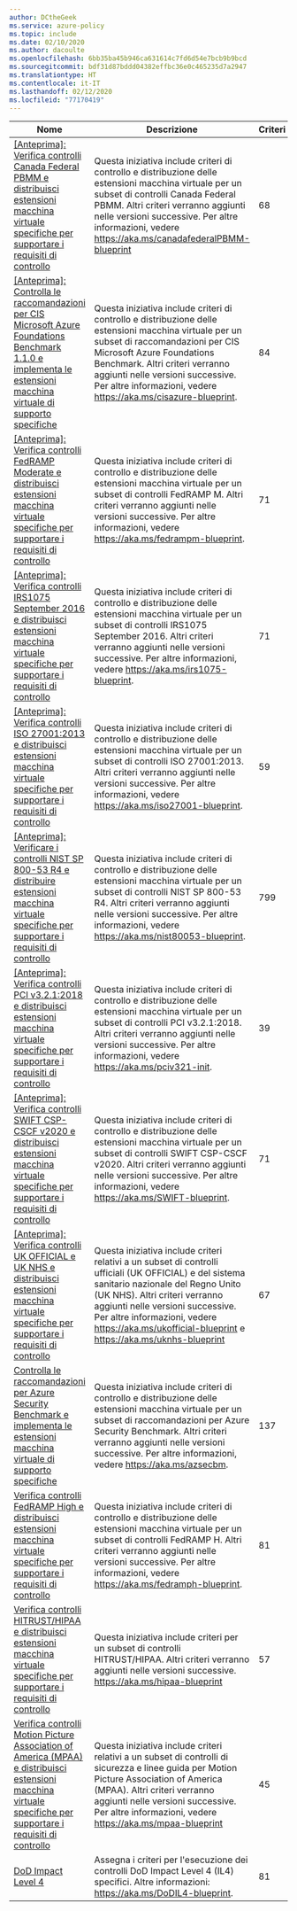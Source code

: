 ```yaml
---
author: DCtheGeek
ms.service: azure-policy
ms.topic: include
ms.date: 02/10/2020
ms.author: dacoulte
ms.openlocfilehash: 6bb35ba45b946ca631614c7fd6d54e7bcb9b9bcd
ms.sourcegitcommit: bdf31d87bddd04382effbc36e0c465235d7a2947
ms.translationtype: HT
ms.contentlocale: it-IT
ms.lasthandoff: 02/12/2020
ms.locfileid: "77170419"
---
```

|Nome |Descrizione |Criteri |Versione |
|---|---|---|---|
|[\[Anteprima\]: Verifica controlli Canada Federal PBMM e distribuisci estensioni macchina virtuale specifiche per supportare i requisiti di controllo](https://github.com/Azure/azure-policy/blob/masterbuilt-in-policies/policySetDefinitions/Regulatory%20Compliance/CanadaFederalPBMM_audit.json) |Questa iniziativa include criteri di controllo e distribuzione delle estensioni macchina virtuale per un subset di controlli Canada Federal PBMM. Altri criteri verranno aggiunti nelle versioni successive. Per altre informazioni, vedere https://aka.ms/canadafederalPBMM-blueprint |68 |1.0.0-preview |
|[\[Anteprima\]: Controlla le raccomandazioni per CIS Microsoft Azure Foundations Benchmark 1.1.0 e implementa le estensioni macchina virtuale di supporto specifiche](https://github.com/Azure/azure-policy/blob/masterbuilt-in-policies/policySetDefinitions/Regulatory%20Compliance/CISv1_1_0_audit.json) |Questa iniziativa include criteri di controllo e distribuzione delle estensioni macchina virtuale per un subset di raccomandazioni per CIS Microsoft Azure Foundations Benchmark. Altri criteri verranno aggiunti nelle versioni successive. Per altre informazioni, vedere https://aka.ms/cisazure-blueprint. |84 |1.0.0-preview |
|[\[Anteprima\]: Verifica controlli FedRAMP Moderate e distribuisci estensioni macchina virtuale specifiche per supportare i requisiti di controllo](https://github.com/Azure/azure-policy/blob/masterbuilt-in-policies/policySetDefinitions/Regulatory%20Compliance/FedRAMP_M_audit.json) |Questa iniziativa include criteri di controllo e distribuzione delle estensioni macchina virtuale per un subset di controlli FedRAMP M. Altri criteri verranno aggiunti nelle versioni successive. Per altre informazioni, vedere https://aka.ms/fedrampm-blueprint. |71 |1.0.0-preview |
|[\[Anteprima\]: Verifica controlli IRS1075 September 2016 e distribuisci estensioni macchina virtuale specifiche per supportare i requisiti di controllo](https://github.com/Azure/azure-policy/blob/masterbuilt-in-policies/policySetDefinitions/Regulatory%20Compliance/IRS1075_audit.json) |Questa iniziativa include criteri di controllo e distribuzione delle estensioni macchina virtuale per un subset di controlli IRS1075 September 2016. Altri criteri verranno aggiunti nelle versioni successive. Per altre informazioni, vedere https://aka.ms/irs1075-blueprint. |71 |1.0.0-preview |
|[\[Anteprima\]: Verifica controlli ISO 27001:2013 e distribuisci estensioni macchina virtuale specifiche per supportare i requisiti di controllo](https://github.com/Azure/azure-policy/blob/masterbuilt-in-policies/policySetDefinitions/Regulatory%20Compliance/ISO27001_2013_audit.json) |Questa iniziativa include criteri di controllo e distribuzione delle estensioni macchina virtuale per un subset di controlli ISO 27001:2013. Altri criteri verranno aggiunti nelle versioni successive. Per altre informazioni, vedere https://aka.ms/iso27001-blueprint. |59 |1.0.0-preview |
|[\[Anteprima\]: Verificare i controlli NIST SP 800-53 R4 e distribuire estensioni macchina virtuale specifiche per supportare i requisiti di controllo](https://github.com/Azure/azure-policy/blob/masterbuilt-in-policies/policySetDefinitions/Regulatory%20Compliance/NIST80053_audit.json) |Questa iniziativa include criteri di controllo e distribuzione delle estensioni macchina virtuale per un subset di controlli NIST SP 800-53 R4. Altri criteri verranno aggiunti nelle versioni successive. Per altre informazioni, vedere https://aka.ms/nist80053-blueprint. |799 |1.0.0-preview |
|[\[Anteprima\]: Verifica controlli PCI v3.2.1:2018 e distribuisci estensioni macchina virtuale specifiche per supportare i requisiti di controllo](https://github.com/Azure/azure-policy/blob/masterbuilt-in-policies/policySetDefinitions/Regulatory%20Compliance/PCIv3_2_1_2018_audit.json) |Questa iniziativa include criteri di controllo e distribuzione delle estensioni macchina virtuale per un subset di controlli PCI v3.2.1:2018. Altri criteri verranno aggiunti nelle versioni successive. Per altre informazioni, vedere https://aka.ms/pciv321-init. |39 |1.0.0-preview |
|[\[Anteprima\]: Verifica controlli SWIFT CSP-CSCF v2020 e distribuisci estensioni macchina virtuale specifiche per supportare i requisiti di controllo](https://github.com/Azure/azure-policy/blob/masterbuilt-in-policies/policySetDefinitions/Regulatory%20Compliance/SWIFTv2020_audit.json) |Questa iniziativa include criteri di controllo e distribuzione delle estensioni macchina virtuale per un subset di controlli SWIFT CSP-CSCF v2020. Altri criteri verranno aggiunti nelle versioni successive. Per altre informazioni, vedere https://aka.ms/SWIFT-blueprint. |71 |1.0.0-preview |
|[\[Anteprima\]: Verifica controlli UK OFFICIAL e UK NHS e distribuisci estensioni macchina virtuale specifiche per supportare i requisiti di controllo](https://github.com/Azure/azure-policy/blob/masterbuilt-in-policies/policySetDefinitions/Regulatory%20Compliance/ukofficial_audit.json) |Questa iniziativa include criteri relativi a un subset di controlli ufficiali (UK OFFICIAL) e del sistema sanitario nazionale del Regno Unito (UK NHS). Altri criteri verranno aggiunti nelle versioni successive. Per altre informazioni, vedere https://aka.ms/ukofficial-blueprint e https://aka.ms/uknhs-blueprint |67 |1.0.0-preview |
|[Controlla le raccomandazioni per Azure Security Benchmark e implementa le estensioni macchina virtuale di supporto specifiche](https://github.com/Azure/azure-policy/blob/masterbuilt-in-policies/policySetDefinitions/Regulatory%20Compliance/asb_audit.json) |Questa iniziativa include criteri di controllo e distribuzione delle estensioni macchina virtuale per un subset di raccomandazioni per Azure Security Benchmark. Altri criteri verranno aggiunti nelle versioni successive. Per altre informazioni, vedere https://aka.ms/azsecbm. |137 |1.0.0-preview |
|[Verifica controlli FedRAMP High e distribuisci estensioni macchina virtuale specifiche per supportare i requisiti di controllo](https://github.com/Azure/azure-policy/blob/masterbuilt-in-policies/policySetDefinitions/Regulatory%20Compliance/FedRAMP_H_audit.json) |Questa iniziativa include criteri di controllo e distribuzione delle estensioni macchina virtuale per un subset di controlli FedRAMP H. Altri criteri verranno aggiunti nelle versioni successive. Per altre informazioni, vedere https://aka.ms/fedramph-blueprint. |81 |1.0.0-preview |
|[Verifica controlli HITRUST/HIPAA e distribuisci estensioni macchina virtuale specifiche per supportare i requisiti di controllo](https://github.com/Azure/azure-policy/blob/masterbuilt-in-policies/policySetDefinitions/Regulatory%20Compliance/HIPAA_HITRUST_audit.json) |Questa iniziativa include criteri per un subset di controlli HITRUST/HIPAA. Altri criteri verranno aggiunti nelle versioni successive. https://aka.ms/hipaa-blueprint |57 |1.0.0 |
|[Verifica controlli Motion Picture Association of America (MPAA) e distribuisci estensioni macchina virtuale specifiche per supportare i requisiti di controllo](https://github.com/Azure/azure-policy/blob/masterbuilt-in-policies/policySetDefinitions/Regulatory%20Compliance/Media_audit.json) |Questa iniziativa include criteri relativi a un subset di controlli di sicurezza e linee guida per Motion Picture Association of America (MPAA). Altri criteri verranno aggiunti nelle versioni successive. Per altre informazioni, vedere https://aka.ms/mpaa-blueprint |45 |1.0.0-preview |
|[DoD Impact Level 4](https://github.com/Azure/azure-policy/blob/masterbuilt-in-policies/policySetDefinitions/Regulatory%20Compliance/DOD_IL4_audit.json) |Assegna i criteri per l'esecuzione dei controlli DoD Impact Level 4 (IL4) specifici. Altre informazioni: https://aka.ms/DoDIL4-blueprint. |81 |1.0.0-preview |
